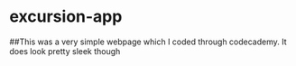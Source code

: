 # excursion-app

##This was a very simple webpage which I coded through codecademy. It does look pretty sleek though 
